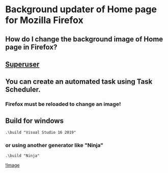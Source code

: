 # Background updater of Home page for Mozilla Firefox

## How do I change the background image of Home page in Firefox?
## [Superuser](https://superuser.com/questions/1495946/how-do-i-change-the-background-image-of-home-page-in-firefox)

## You can create an automated task using Task Scheduler.
### Firefox must be reloaded to change an image!

## Build for windows
    .\build "Visual Studio 16 2019"
### or using another generator like "Ninja"
    .\build "Ninja"

[!Image](logo.png)
